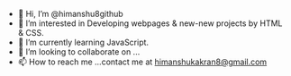 - 👋 Hi, I’m @himanshu8github
- 👀 I’m interested in Developing webpages & new-new projects by HTML & CSS.
- 🌱 I’m currently learning JavaScript.
- 💞️ I’m looking to collaborate on ...
- 📫 How to reach me ...contact me at himanshukakran8@gmail.com

<!---
himanshu8github/himanshu8github is a ✨ special ✨ repository because its `README.md` (this file) appears on your GitHub profile.
You can click the Preview link to take a look at your changes.
--->
